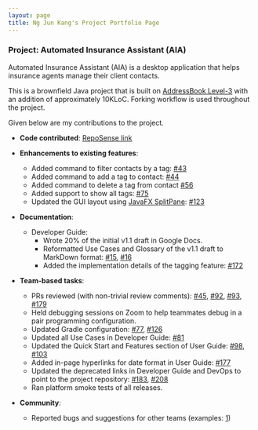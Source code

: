 ```yaml
---
layout: page
title: Ng Jun Kang's Project Portfolio Page
---
```


### Project: Automated Insurance Assistant (AIA)

Automated Insurance Assistant (AIA) is a desktop application that helps insurance agents manage their client contacts.

This is a brownfield Java project that is built on [AddressBook Level-3](https://github.com/se-edu/addressbook-level3)
with an addition of approximately 10KLoC. Forking workflow is used throughout the project.

Given below are my contributions to the project.

* **Code contributed**: [RepoSense link](https://nus-cs2103-ay2122s2.github.io/tp-dashboard/?search=ngjunkang&breakdown=true&sort=groupTitle&sortWithin=title&since=2022-02-18&timeframe=commit&mergegroup=&groupSelect=groupByRepos&checkedFileTypes=docs~functional-code~test-code~other)

* **Enhancements to existing features**:
    * Added command to filter contacts by a tag: [\#43](https://github.com/AY2122S2-CS2103T-T17-3/tp/pull/43)
    * Added command to add a tag to contact: [\#44](https://github.com/AY2122S2-CS2103T-T17-3/tp/pull/44)
    * Added command to delete a tag from contact [\#56](https://github.com/AY2122S2-CS2103T-T17-3/tp/pull/56)
    * Added support to show all tags: [\#75](https://github.com/AY2122S2-CS2103T-T17-3/tp/pull/75)
    * Updated the GUI layout using [JavaFX SplitPane](https://openjfx.io/javadoc/11/javafx.controls/javafx/scene/control/SplitPane.html): [\#123](https://github.com/AY2122S2-CS2103T-T17-3/tp/pull/123)

* **Documentation**:
    * Developer Guide:
        * Wrote 20% of the initial v1.1 draft in Google Docs.
        * Reformatted Use Cases and Glossary of the v1.1 draft to MarkDown format: [\#15](https://github.com/AY2122S2-CS2103T-T17-3/tp/pull/15), [\#16](https://github.com/AY2122S2-CS2103T-T17-3/tp/pull/16)
        * Added the implementation details of the tagging feature: [\#172](https://github.com/AY2122S2-CS2103T-T17-3/tp/pull/172)

* **Team-based tasks**:
    * PRs reviewed (with non-trivial review comments): [\#45](https://github.com/AY2122S2-CS2103T-T17-3/tp/pull/45), [\#92](https://github.com/AY2122S2-CS2103T-T17-3/tp/pull/92), [\#93](https://github.com/AY2122S2-CS2103T-T17-3/tp/pull/93), [\#179](https://github.com/AY2122S2-CS2103T-T17-3/tp/pull/179)
    * Held debugging sessions on Zoom to help teammates debug in a pair programming configuration.
    * Updated Gradle configuration: [\#77](https://github.com/AY2122S2-CS2103T-T17-3/tp/pull/77), [\#126](https://github.com/AY2122S2-CS2103T-T17-3/tp/pull/126)
    * Updated all Use Cases in Developer Guide: [\#81](https://github.com/AY2122S2-CS2103T-T17-3/tp/pull/81)
    * Updated the Quick Start and Features section of User Guide: [\#98](https://github.com/AY2122S2-CS2103T-T17-3/tp/pull/98), [\#103](https://github.com/AY2122S2-CS2103T-T17-3/tp/pull/103)
    * Added in-page hyperlinks for date format in User Guide: [\#177](https://github.com/AY2122S2-CS2103T-T17-3/tp/pull/177)
    * Updated the deprecated links in Developer Guide and DevOps to point to the project repository: [\#183](https://github.com/AY2122S2-CS2103T-T17-3/tp/pull/183), [\#208](https://github.com/AY2122S2-CS2103T-T17-3/tp/pull/208)
    * Ran platform smoke tests of all releases.

* **Community**:
    * Reported bugs and suggestions for other teams (examples: [1](https://github.com/ngjunkang/ped/issues))
